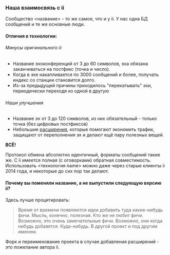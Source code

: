 ### Наша взаимосвязь с ii

Сообщество <название> - то же самое, что и у ii. У нас одна БД сообщений и те же основные люди.

#### Отличия в технологии:

###### Минусы оригинального ii:

* Название эхоконференций от 3 до 60 символов, эха обязана заканчиваться на постфикс (точка и число).
* Когда в эхе накапливается по 3000 сообщений и более, получать индекс со станции становится долго.
* Из-за предыдущей причины приходилось "перекатывать" эхи, периодически переходя из одной в другую

###### Наши улучшения

* Название эх от 3 до 120 символов, из них обязательный - только точка (без цифровых постфиксов)
* Небольшие [расширения](extensions.md), которые помогают экономить трафик, защищают от переполнения эх и делают ещё пару полезных вещей.

**ВСЁ!**

Протокол обмена абсолютно идентичный, форматы сообщений такие же. С ii имеется полная (с оговорками) обратная совместимость. Использовать <технология name> можно даже через старые клиенты ii 2014 года, и некоторые до сих пор так делают.

#### Почему вы поменяли название, а не выпустили следующую версию ii?

Здесь лучше процитировать:

> Время от времени появляются идеи добавить туда какие-нибудь фичи. Мысль, конечно, полезная. Кто же не любит фичи. Возможно, это очень замечательные фичи. Возможно, они когда нибудь добавятся. Куда-нибудь. В другой проект и под другим именем.

Форк и переименование проекта в случае добавления расширений - это пожелание автора ii.
